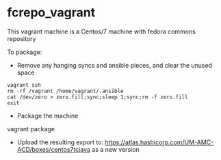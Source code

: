 fcrepo_vagrant
==============

This vagrant machine is a Centos/7 machine with fedora commons repository 


To package:
* Remove any hanging syncs and ansible pieces, and clear the unused space

```
vagrant ssh
rm -rf /vagrant /home/vagrant/.ansible
cat /dev/zero > zero.fill;sync;sleep 1;sync;rm -f zero.fill
exit
```
* Package the machine

vagrant package

* Upload the resulting export to:
https://atlas.hashicorp.com/UM-AMC-ACD/boxes/centos7tcjava as a new version
